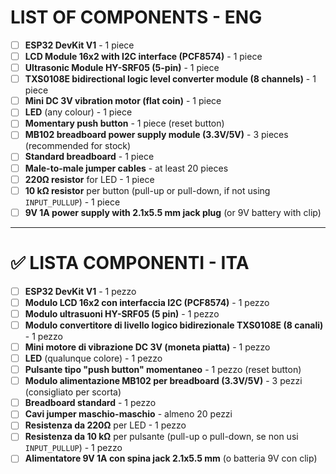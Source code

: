 # LIST OF COMPONENTS - ENG

- [ ] **ESP32 DevKit V1** - 1 piece  
- [ ] **LCD Module 16x2 with I2C interface (PCF8574)** - 1 piece  
- [ ] **Ultrasonic Module HY-SRF05 (5-pin)** - 1 piece  
- [ ] **TXS0108E bidirectional logic level converter module (8 channels)** - 1 piece  
- [ ] **Mini DC 3V vibration motor (flat coin)** - 1 piece  
- [ ] **LED** (any colour) - 1 piece  
- [ ] **Momentary push button** - 1 piece (reset button)  
- [ ] **MB102 breadboard power supply module (3.3V/5V)** - 3 pieces (recommended for stock)  
- [ ] **Standard breadboard** - 1 piece  
- [ ] **Male-to-male jumper cables** - at least 20 pieces  
- [ ] **220Ω resistor** for LED - 1 piece  
- [ ] **10 kΩ resistor** per button (pull-up or pull-down, if not using `INPUT_PULLUP`) - 1 piece  
- [ ] **9V 1A power supply with 2.1x5.5 mm jack plug** (or 9V battery with clip)

---

# ✅ LISTA COMPONENTI - ITA

- [ ] **ESP32 DevKit V1** - 1 pezzo  
- [ ] **Modulo LCD 16x2 con interfaccia I2C (PCF8574)** - 1 pezzo  
- [ ] **Modulo ultrasuoni HY-SRF05 (5 pin)** - 1 pezzo  
- [ ] **Modulo convertitore di livello logico bidirezionale TXS0108E (8 canali)** - 1 pezzo  
- [ ] **Mini motore di vibrazione DC 3V (moneta piatta)** - 1 pezzo  
- [ ] **LED** (qualunque colore) - 1 pezzo  
- [ ] **Pulsante tipo "push button" momentaneo** - 1 pezzo (reset button)  
- [ ] **Modulo alimentazione MB102 per breadboard (3.3V/5V)** - 3 pezzi (consigliato per scorta)  
- [ ] **Breadboard standard** - 1 pezzo  
- [ ] **Cavi jumper maschio-maschio** - almeno 20 pezzi  
- [ ] **Resistenza da 220Ω** per LED - 1 pezzo  
- [ ] **Resistenza da 10 kΩ** per pulsante (pull-up o pull-down, se non usi `INPUT_PULLUP`) - 1 pezzo  
- [ ] **Alimentatore 9V 1A con spina jack 2.1x5.5 mm** (o batteria 9V con clip)
